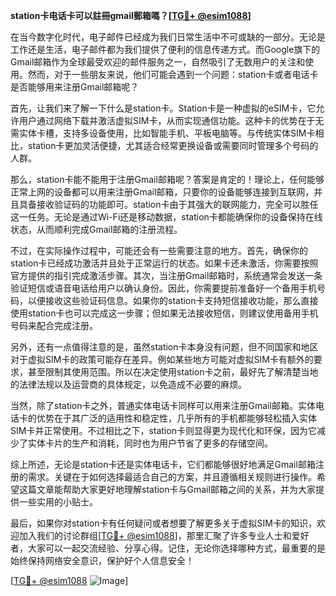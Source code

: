 **station卡电话卡可以註冊gmail郵箱嗎？[[TG💪+ @esim1088](https://t.me/s/esim1088)]**

在当今数字化时代，电子邮件已经成为我们日常生活中不可或缺的一部分。无论是工作还是生活，电子邮件都为我们提供了便利的信息传递方式。而Google旗下的Gmail邮箱作为全球最受欢迎的邮件服务之一，自然吸引了无数用户的关注和使用。然而，对于一些朋友来说，他们可能会遇到一个问题：station卡或者电话卡是否能够用来注册Gmail邮箱呢？

首先，让我们来了解一下什么是station卡。Station卡是一种虚拟的eSIM卡，它允许用户通过网络下载并激活虚拟SIM卡，从而实现通信功能。这种卡的优势在于无需实体卡槽，支持多设备使用，比如智能手机、平板电脑等。与传统实体SIM卡相比，station卡更加灵活便捷，尤其适合经常更换设备或需要同时管理多个号码的人群。

那么，station卡能不能用于注册Gmail邮箱呢？答案是肯定的！理论上，任何能够正常上网的设备都可以用来注册Gmail邮箱，只要你的设备能够连接到互联网，并且具备接收验证码的功能即可。station卡由于其强大的联网能力，完全可以胜任这一任务。无论是通过Wi-Fi还是移动数据，station卡都能确保你的设备保持在线状态，从而顺利完成Gmail邮箱的注册流程。

不过，在实际操作过程中，可能还会有一些需要注意的地方。首先，确保你的station卡已经成功激活并且处于正常运行的状态。如果卡还未激活，你需要按照官方提供的指引完成激活步骤。其次，当注册Gmail邮箱时，系统通常会发送一条验证短信或语音电话给用户以确认身份。因此，你需要提前准备好一个备用手机号码，以便接收这些验证码信息。如果你的station卡支持短信接收功能，那么直接使用station卡也可以完成这一步骤；但如果无法接收短信，则建议使用备用手机号码来配合完成注册。

另外，还有一点值得注意的是，虽然station卡本身没有问题，但不同国家和地区对于虚拟SIM卡的政策可能存在差异。例如某些地方可能对虚拟SIM卡有额外的要求，甚至限制其使用范围。所以在决定使用station卡之前，最好先了解清楚当地的法律法规以及运营商的具体规定，以免造成不必要的麻烦。

当然，除了station卡之外，普通实体电话卡同样可以用来注册Gmail邮箱。实体电话卡的优势在于其广泛的适用性和稳定性，几乎所有的手机都能够轻松插入实体SIM卡并正常使用。不过相比之下，station卡则显得更为现代化和环保，因为它减少了实体卡片的生产和消耗，同时也为用户节省了更多的存储空间。

综上所述，无论是station卡还是实体电话卡，它们都能够很好地满足Gmail邮箱注册的需求。关键在于如何选择最适合自己的方案，并且遵循相关规则进行操作。希望这篇文章能帮助大家更好地理解station卡与Gmail邮箱之间的关系，并为大家提供一些实用的小贴士。

最后，如果你对station卡有任何疑问或者想要了解更多关于虚拟SIM卡的知识，欢迎加入我们的讨论群组[[TG💪+ @esim1088](https://t.me/s/esim1088)]，那里汇聚了许多专业人士和爱好者，大家可以一起交流经验、分享心得。记住，无论你选择哪种方式，最重要的是始终保持网络安全意识，保护好个人信息安全！

[[TG💪+ @esim1088](https://t.me/s/esim1088) ![Image](https://i.postimg.cc/4NQfJmqS/Snipaste-2025-05-13-00-14-12.png)]